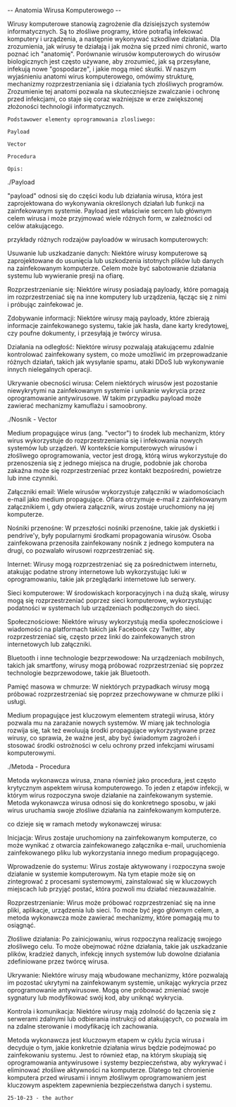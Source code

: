 -- Anatomia Wirusa Komputerowego --

Wirusy komputerowe stanowią zagrożenie dla dzisiejszych systemów informatycznych. Są to złośliwe programy, które potrafią infekować komputery i urządzenia, a następnie wykonywać szkodliwe działania. Dla zrozumienia, jak wirusy te działają i jak można się przed nimi chronić, warto poznać ich "anatomię". Porównanie wirusów komputerowych do wirusów biologicznych jest często używane, aby zrozumieć, jak są przesyłane, infekują nowe "gospodarze", i jakie mogą mieć skutki. W naszym wyjaśnieniu anatomi wirus komputerowego, omówimy strukturę, mechanizmy rozprzestrzeniania się i działania tych złośliwych programów. Zrozumienie tej anatomi pozwala na skuteczniejsze zwalczanie i ochronę przed infekcjami, co staje się coraz ważniejsze w erze zwiększonej złożoności technologii informatycznych.

    Podstawower elementy oprogramowania zlosliwego:

    Payload

    Vector

    Procedura

    Opis:

./Payload

"payload" odnosi się do części kodu lub działania wirusa, która jest zaprojektowana do wykonywania określonych działań lub funkcji na zainfekowanym systemie. Payload jest właściwie sercem lub głównym celem wirusa i może przyjmować wiele różnych form, w zależności od celów atakującego.

przykłady różnych rodzajów payloadów w wirusach komputerowych:

Usuwanie lub uszkadzanie danych: Niektóre wirusy komputerowe są zaprojektowane do usunięcia lub uszkodzenia istotnych plików lub danych na zainfekowanym komputerze. Celem może być sabotowanie działania systemu lub wywieranie presji na ofiarę.

Rozprzestrzenianie się: Niektóre wirusy posiadają payloady, które pomagają im rozprzestrzeniać się na inne komputery lub urządzenia, łącząc się z nimi i próbując zainfekować je.

Zdobywanie informacji: Niektóre wirusy mają payloady, które zbierają informacje zainfekowanego systemu, takie jak hasła, dane karty kredytowej, czy poufne dokumenty, i przesyłają je twórcy wirusa.

Działania na odległość: Niektóre wirusy pozwalają atakującemu zdalnie kontrolować zainfekowany system, co może umożliwić im przeprowadzanie różnych działań, takich jak wysyłanie spamu, ataki DDoS lub wykonywanie innych nielegalnych operacji.

Ukrywanie obecności wirusa: Celem niektórych wirusów jest pozostanie niewykrytymi na zainfekowanym systemie i unikanie wykrycia przez oprogramowanie antywirusowe. W takim przypadku payload może zawierać mechanizmy kamuflażu i samoobrony.

./Nosnik - Vector

Medium propagujące wirus (ang. "vector") to środek lub mechanizm, który wirus wykorzystuje do rozprzestrzeniania się i infekowania nowych systemów lub urządzeń. W kontekście komputerowych wirusów i złośliwego oprogramowania, vector jest drogą, którą wirus wykorzystuje do przenoszenia się z jednego miejsca na drugie, podobnie jak choroba zakaźna może się rozprzestrzeniać przez kontakt bezpośredni, powietrze lub inne czynniki.

Załączniki email: Wiele wirusów wykorzystuje załączniki w wiadomościach e-mail jako medium propagujące. Ofiara otrzymuje e-mail z zainfekowanym załącznikiem i, gdy otwiera załącznik, wirus zostaje uruchomiony na jej komputerze.

Nośniki przenośne: W przeszłości nośniki przenośne, takie jak dyskietki i pendrive'y, były popularnymi środkami propagowania wirusów. Osoba zainfekowana przenosiła zainfekowany nośnik z jednego komputera na drugi, co pozwalało wirusowi rozprzestrzeniać się.

Internet: Wirusy mogą rozprzestrzeniać się za pośrednictwem internetu, atakując podatne strony internetowe lub wykorzystując luki w oprogramowaniu, takie jak przeglądarki internetowe lub serwery.

Sieci komputerowe: W środowiskach korporacyjnych i na dużą skalę, wirusy mogą się rozprzestrzeniać poprzez sieci komputerowe, wykorzystując podatności w systemach lub urządzeniach podłączonych do sieci.

Społecznościowe: Niektóre wirusy wykorzystują media społecznościowe i wiadomości na platformach takich jak Facebook czy Twitter, aby rozprzestrzeniać się, często przez linki do zainfekowanych stron internetowych lub załączniki.

Bluetooth i inne technologie bezprzewodowe: Na urządzeniach mobilnych, takich jak smartfony, wirusy mogą próbować rozprzestrzeniać się poprzez technologie bezprzewodowe, takie jak Bluetooth.

Pamięć masowa w chmurze: W niektórych przypadkach wirusy mogą próbować rozprzestrzeniać się poprzez przechowywane w chmurze pliki i usługi.

Medium propagujące jest kluczowym elementem strategii wirusa, który pozwala mu na zarażanie nowych systemów. W miarę jak technologia rozwija się, tak też ewoluują środki propagujące wykorzystywane przez wirusy, co sprawia, że ważne jest, aby być świadomym zagrożeń i stosować środki ostrożności w celu ochrony przed infekcjami wirusami komputerowymi.

./Metoda - Procedura

Metoda wykonawcza wirusa, znana również jako procedura, jest często krytycznym aspektem wirusa komputerowego. To jeden z etapów infekcji, w którym wirus rozpoczyna swoje działanie na zainfekowanym systemie. Metoda wykonawcza wirusa odnosi się do konkretnego sposobu, w jaki wirus uruchamia swoje złośliwe działania na zainfekowanym komputerze.

co dzieje się w ramach metody wykonawczej wirusa:

Inicjacja: Wirus zostaje uruchomiony na zainfekowanym komputerze, co może wynikać z otwarcia zainfekowanego załącznika e-mail, uruchomienia zainfekowanego pliku lub wykorzystania innego medium propagującego.

Wprowadzenie do systemu: Wirus zostaje aktywowany i rozpoczyna swoje działanie w systemie komputerowym. Na tym etapie może się on zintegrować z procesami systemowymi, zainstalować się w kluczowych miejscach lub przyjąć postać, która pozwoli mu działać niezauważalnie.

Rozprzestrzenianie: Wirus może próbować rozprzestrzeniać się na inne pliki, aplikacje, urządzenia lub sieci. To może być jego głównym celem, a metoda wykonawcza może zawierać mechanizmy, które pomagają mu to osiągnąć.

Złośliwe działania: Po zainicjowaniu, wirus rozpoczyna realizację swojego złośliwego celu. To może obejmować różne działania, takie jak uszkadzanie plików, kradzież danych, infekcję innych systemów lub dowolne działania zdefiniowane przez twórcę wirusa.

Ukrywanie: Niektóre wirusy mają wbudowane mechanizmy, które pozwalają im pozostać ukrytymi na zainfekowanym systemie, unikając wykrycia przez oprogramowanie antywirusowe. Mogą one próbować zmieniać swoje sygnatury lub modyfikować swój kod, aby uniknąć wykrycia.

Kontrola i komunikacja: Niektóre wirusy mają zdolność do łączenia się z serwerami zdalnymi lub odbierania instrukcji od atakujących, co pozwala im na zdalne sterowanie i modyfikację ich zachowania.

Metoda wykonawcza jest kluczowym etapem w cyklu życia wirusa i decyduje o tym, jakie konkretnie działania wirus będzie podejmować po zainfekowaniu systemu. Jest to również etap, na którym skupiają się oprogramowania antywirusowe i systemy bezpieczeństwa, aby wykrywać i eliminować złośliwe aktywności na komputerze. Dlatego też chronienie komputera przed wirusami i innym złośliwym oprogramowaniem jest kluczowym aspektem zapewnienia bezpieczeństwa danych i systemu.

    25-10-23 - the author

